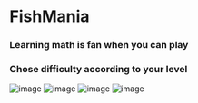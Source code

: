 # FishMania

### Learning math is fan when you can play
### Chose difficulty according to your level

![image](https://user-images.githubusercontent.com/85076725/183270545-fc442215-c070-4bf3-9421-4853635cb92a.png)
![image](https://user-images.githubusercontent.com/85076725/183270548-460677c8-fe15-4f86-ab56-80de7e0b6758.png)
![image](https://user-images.githubusercontent.com/85076725/183270570-738c16ae-5056-4a9e-817f-597f937a2daa.png)
![image](https://user-images.githubusercontent.com/85076725/183270587-3a4b9805-db65-4b4e-8e3a-6b075ab30282.png)
